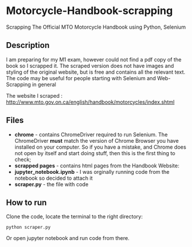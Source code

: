 # Motorcycle-Handbook-scrapping
Scrapping The Official MTO Motorcycle Handbook using Python, Selenium

## Description
I am preparing for my M1 exam, however could not find a pdf copy of the book so I scrapped it. 
The scraped version does not have images and styling of the original website, 
but is free and contains all the relevant text.
The code may be useful for people starting with Selenium and Web-Scrapping in general
  
The website I scraped : http://www.mto.gov.on.ca/english/handbook/motorcycles/index.shtml

## Files 
* **chrome** - contains ChromeDriver required to run Selenium. The ChromeDriver **must** match the version
of Chrome Browser you have installed on your computer. So if you have a mistake, and Chrome does not open
by itself and start doing stuff, then this is the first thing to check;
* **scrapped pages** - contains html pages from the Handbook Website: 
* **jupyter_notebook.ipynb** - I was orginally running code from the notebook so decided to attach it
* **scraper.py** - the file with code

## How to run
Clone the code, locate the terminal to the right directory:
```
python scraper.py
```
Or open jupyter notebook and run code from there.
